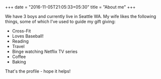 +++
date = "2016-11-05T21:05:33+05:30"
title = "About me"
+++

We have 3 boys and currently live in Seattle WA. My wife likes the following things, some of which I've used to guide my gift giving:

* Cross-Fit
* Loves Baseball!
* Reading
* Travel
* Binge watching Netflix TV series
* Coffee
* Baking


That's the profile - hope it helps!
